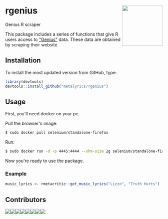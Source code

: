 # rgenius <img src="https://i.imgur.com/yTYa3fp.png" width="130px" align="right" />


Genius R scraper

This package includes a series of functions that give R users access to ["Genius"](https://genius.com/) data. These data are obtained by scraping their website.

## Installation

To install the most updated version from GitHub, type:

```r
library(devtools)
devtools::install_github("metalyrics/rgenius")
```

## Usage

First, you'll need docker on your pc.

Pull the browser's image:
```bash
$ sudo docker pull selenium/standalone-firefox
```

Run:
```bash
$ sudo docker run -d -p 4445:4444 --shm-size 2g selenium/standalone-firefox
```
Now you're ready to use the package.

### Example

```r
music_lyrics <- rmetacritic::get_music_lyrics("Lizzo", "Truth Hurts")
```

## Contributors

[![](https://sourcerer.io/fame/MatheusHALeal/metalyrics/rgenius/images/0)](https://sourcerer.io/fame/MatheusHALeal/metalyrics/rgenius/links/0)[![](https://sourcerer.io/fame/MatheusHALeal/metalyrics/rgenius/images/1)](https://sourcerer.io/fame/MatheusHALeal/metalyrics/rgenius/links/1)[![](https://sourcerer.io/fame/MatheusHALeal/metalyrics/rgenius/images/2)](https://sourcerer.io/fame/MatheusHALeal/metalyrics/rgenius/links/2)[![](https://sourcerer.io/fame/MatheusHALeal/metalyrics/rgenius/images/3)](https://sourcerer.io/fame/MatheusHALeal/metalyrics/rgenius/links/3)[![](https://sourcerer.io/fame/MatheusHALeal/metalyrics/rgenius/images/4)](https://sourcerer.io/fame/MatheusHALeal/metalyrics/rgenius/links/4)[![](https://sourcerer.io/fame/MatheusHALeal/metalyrics/rgenius/images/5)](https://sourcerer.io/fame/MatheusHALeal/metalyrics/rgenius/links/5)[![](https://sourcerer.io/fame/MatheusHALeal/metalyrics/rgenius/images/6)](https://sourcerer.io/fame/MatheusHALeal/metalyrics/rgenius/links/6)[![](https://sourcerer.io/fame/MatheusHALeal/metalyrics/rgenius/images/7)](https://sourcerer.io/fame/MatheusHALeal/metalyrics/rgenius/links/7)
